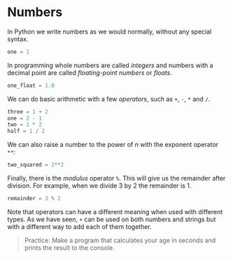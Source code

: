 # Numbers

In Python we write numbers as we would normally, without any special syntax.

```python
one = 1
```

In programming whole numbers are called _integers_ and numbers with a decimal point are called _floating-point numbers_ or _floats_.

```python
one_float = 1.0
```

We can do basic arithmetic with a few _operators_, such as `+`, `-`, `*` and `/`.

```python
three = 1 + 2
one = 2 - 1
two = 1 * 2
half = 1 / 2
```

We can also raise a number to the power of _n_ with the exponent operator `**`:
```python
two_squared = 2**2
```

Finally, there is the _modulus_ operator `%`. This will give us the remainder after division. For example, when we divide 3 by 2 the remainder is 1.
```python
remainder = 3 % 2
```

Note that operators can have a different meaning when used with different types.
As we have seen, `+` can be used on both numbers and strings but with a different way to add each of them together.

> Practice: Make a program that calculates your age in seconds and prints the result to the console.

<!-- ```python
age = 29
age_in_seconds = age * 365 * 24 * 60 * 60
``` -->

